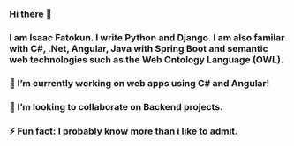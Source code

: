 ### Hi there 👋

### I am Isaac Fatokun. I write Python and Django. I am also familar with C#, .Net, Angular, Java with Spring Boot and semantic web technologies such as the Web Ontology Language (OWL). 

### 🔭 I’m currently working on web apps using C# and Angular!

<!-- ### 🌱 I’m currently learning Vue JS. -->

### 👯 I’m looking to collaborate on Backend projects.

### ⚡ Fun fact: I probably know more than i like to admit.

<!--
**Isafatokun/Isafatokun** is a ✨ _special_ ✨ repository because its `README.md` (this file) appears on your GitHub profile.

Here are some ideas to get you started:

- 🔭 I’m currently working on ...
- 🌱 I’m currently learning ...
- 👯 I’m looking to collaborate on ...
- 🤔 I’m looking for help with ...
- 💬 Ask me about ...
- 📫 How to reach me: ...
- 😄 Pronouns: ...
- ⚡ Fun fact: ...
-->
